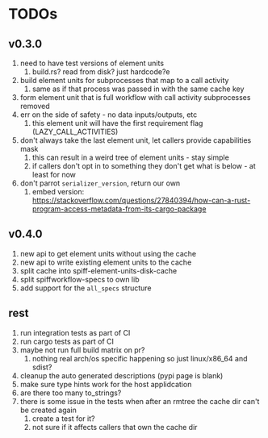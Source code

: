# TODOs

## v0.3.0

1. need to have test versions of element units
   1. build.rs? read from disk? just hardcode?e
1. build element units for subprocesses that map to a call activity
   1. same as if that process was passed in with the same cache key
1. form element unit that is full workflow with call activity subprocesses removed
1. err on the side of safety - no data inputs/outputs, etc
   1. this element unit will have the first requirement flag (LAZY_CALL_ACTIVITIES)
1. don't always take the last element unit, let callers provide capabilities mask
   1. this can result in a weird tree of element units - stay simple
   1. if callers don't opt in to something they don't get what is below - at least for now
1. don't parrot `serializer_version`, return our own
   1. embed version: https://stackoverflow.com/questions/27840394/how-can-a-rust-program-access-metadata-from-its-cargo-package

## v0.4.0

1. new api to get element units without using the cache
1. new api to write existing element units to the cache
1. split cache into spiff-element-units-disk-cache
1. split spiffworkflow-specs to own lib
1. add support for the `all_specs` structure

## rest

1. run integration tests as part of CI
1. run cargo tests as part of CI
1. maybe not run full build matrix on pr?
   1. nothing real arch/os specific happening so just linux/x86_64 and sdist?
1. cleanup the auto generated descriptions (pypi page is blank)
1. make sure type hints work for the host applidcation
1. are there too many to_strings?
1. there is some issue in the tests when after an rmtree the cache dir can't be created again
   1. create a test for it?
   1. not sure if it affects callers that own the cache dir